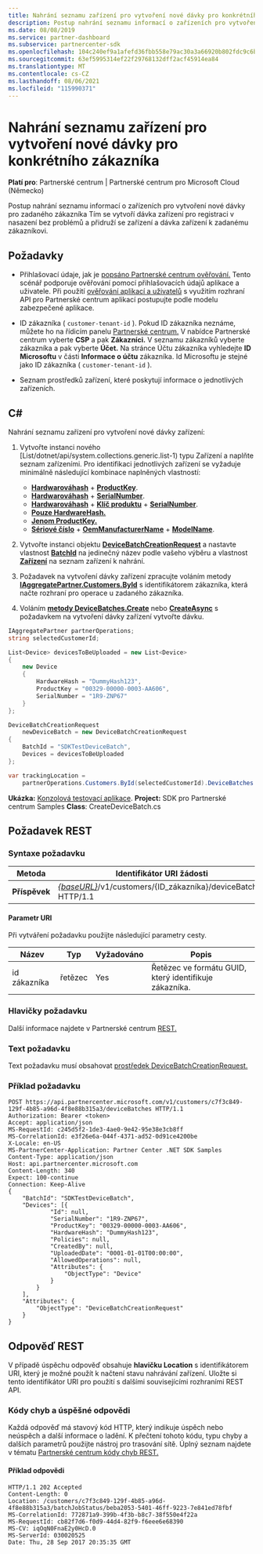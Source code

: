 ```yaml
---
title: Nahrání seznamu zařízení pro vytvoření nové dávky pro konkrétního zákazníka
description: Postup nahrání seznamu informací o zařízeních pro vytvoření nové dávky pro zadaného zákazníka Tím se vytvoří dávka zařízení pro registraci v nasazení bez problémů a přidruží se zařízení a dávka zařízení k zadanému zákazníkovi.
ms.date: 08/08/2019
ms.service: partner-dashboard
ms.subservice: partnercenter-sdk
ms.openlocfilehash: 104c240ef9a1afefd36fbb558e79ac30a3a66920b802fdc9c6b65023a038af8c
ms.sourcegitcommit: 63ef5995314ef22f29768132dff2acf45914ea84
ms.translationtype: MT
ms.contentlocale: cs-CZ
ms.lasthandoff: 08/06/2021
ms.locfileid: "115990371"
---
```

# <a name="upload-a-list-of-devices-to-create-a-new-batch-for-the-specified-customer"></a>Nahrání seznamu zařízení pro vytvoření nové dávky pro konkrétního zákazníka

**Platí pro**: Partnerské centrum | Partnerské centrum pro Microsoft Cloud (Německo)

Postup nahrání seznamu informací o zařízeních pro vytvoření nové dávky pro zadaného zákazníka Tím se vytvoří dávka zařízení pro registraci v nasazení bez problémů a přidruží se zařízení a dávka zařízení k zadanému zákazníkovi.

## <a name="prerequisites"></a>Požadavky

- Přihlašovací údaje, jak je [popsáno Partnerské centrum ověřování.](partner-center-authentication.md) Tento scénář podporuje ověřování pomocí přihlašovacích údajů aplikace a uživatele. Při použití [ověřování aplikací a uživatelů](enable-secure-app-model.md) s využitím rozhraní API pro Partnerské centrum aplikací postupujte podle modelu zabezpečené aplikace.

- ID zákazníka ( `customer-tenant-id` ). Pokud ID zákazníka neznáme, můžete ho na řídicím panelu [Partnerské centrum.](https://partner.microsoft.com/dashboard) V nabídce Partnerské centrum vyberte **CSP** a pak **Zákazníci.** V seznamu zákazníků vyberte zákazníka a pak vyberte **Účet.** Na stránce Účtu zákazníka vyhledejte **ID Microsoftu** v části **Informace o účtu** zákazníka. Id Microsoftu je stejné jako ID zákazníka ( `customer-tenant-id` ).

- Seznam prostředků zařízení, které poskytují informace o jednotlivých zařízeních.

## <a name="c"></a>C\#

Nahrání seznamu zařízení pro vytvoření nové dávky zařízení:

1. Vytvořte instanci nového [List/dotnet/api/system.collections.generic.list-1) [](/dotnet/api/microsoft.store.partnercenter.models.devicesdeployment.device) typu Zařízení a naplňte seznam zařízeními. Pro identifikaci jednotlivých zařízení se vyžaduje minimálně následující kombinace naplněných vlastností:

   - [**Hardwarováhash**](/dotnet/api/microsoft.store.partnercenter.models.devicesdeployment.device.hardwarehash)  +  [**ProductKey**](/dotnet/api/microsoft.store.partnercenter.models.devicesdeployment.device.productkey).
   - [**Hardwarováhash**](/dotnet/api/microsoft.store.partnercenter.models.devicesdeployment.device.hardwarehash)  +  [**SerialNumber**](/dotnet/api/microsoft.store.partnercenter.models.devicesdeployment.device.serialnumber).
   - [**Hardwarováhash**](/dotnet/api/microsoft.store.partnercenter.models.devicesdeployment.device.hardwarehash)  +  [**Klíč produktu**](/dotnet/api/microsoft.store.partnercenter.models.devicesdeployment.device.productkey)  +  [**SerialNumber**](/dotnet/api/microsoft.store.partnercenter.models.devicesdeployment.device.serialnumber).
   - [**Pouze HardwareHash.**](/dotnet/api/microsoft.store.partnercenter.models.devicesdeployment.device.hardwarehash)
   - [**Jenom ProductKey.**](/dotnet/api/microsoft.store.partnercenter.models.devicesdeployment.device.productkey)
   - [**Sériové číslo**](/dotnet/api/microsoft.store.partnercenter.models.devicesdeployment.device.serialnumber)  +  [**OemManufacturerName**](/dotnet/api/microsoft.store.partnercenter.models.devicesdeployment.device.oemmanufacturername)  +  [**ModelName**](/dotnet/api/microsoft.store.partnercenter.models.devicesdeployment.device.modelname).

2. Vytvořte instanci objektu [**DeviceBatchCreationRequest**](/dotnet/api/microsoft.store.partnercenter.models.devicesdeployment.devicebatchcreationrequest) a nastavte vlastnost [**BatchId**](/dotnet/api/microsoft.store.partnercenter.models.devicesdeployment.devicebatchcreationrequest.batchid) na jedinečný název podle vašeho výběru a vlastnost [**Zařízení**](/dotnet/api/microsoft.store.partnercenter.models.devicesdeployment.devicebatchcreationrequest.devices) na seznam zařízení k nahrání.

3. Požadavek na vytvoření dávky zařízení zpracujte voláním metody [**IAggregatePartner.Customers.ById**](/dotnet/api/microsoft.store.partnercenter.customers.icustomercollection.byid) s identifikátorem zákazníka, která načte rozhraní pro operace u zadaného zákazníka.

4. Voláním [**metody DeviceBatches.Create**](/dotnet/api/microsoft.store.partnercenter.devicesdeployment.idevicesbatchcollection) nebo [**CreateAsync**](/dotnet/api/microsoft.store.partnercenter.devicesdeployment.idevicesbatchcollection) s požadavkem na vytvoření dávky zařízení vytvořte dávku.

```csharp
IAggregatePartner partnerOperations;
string selectedCustomerId;

List<Device> devicesToBeUploaded = new List<Device>
{
    new Device
    {
        HardwareHash = "DummyHash123",
        ProductKey = "00329-00000-0003-AA606",
        SerialNumber = "1R9-ZNP67"
    }
};

DeviceBatchCreationRequest
    newDeviceBatch = new DeviceBatchCreationRequest
{
    BatchId = "SDKTestDeviceBatch",
    Devices = devicesToBeUploaded
};

var trackingLocation =
    partnerOperations.Customers.ById(selectedCustomerId).DeviceBatches.Create(newDeviceBatch);
```

**Ukázka:** [Konzolová testovací aplikace](console-test-app.md). **Project:** SDK pro Partnerské centrum Samples **Class**: CreateDeviceBatch.cs

## <a name="rest-request"></a>Požadavek REST

### <a name="request-syntax"></a>Syntaxe požadavku

| Metoda   | Identifikátor URI žádosti                                                                                   |
|----------|-----------------------------------------------------------------------------------------------|
| **Příspěvek** | [*{baseURL}*](partner-center-rest-urls.md)/v1/customers/{ID_zákazníka}/deviceBatches HTTP/1.1 |

#### <a name="uri-parameter"></a>Parametr URI

Při vytváření požadavku použijte následující parametry cesty.

| Název        | Typ   | Vyžadováno | Popis                                           |
|-------------|--------|----------|-------------------------------------------------------|
| id zákazníka | řetězec | Yes      | Řetězec ve formátu GUID, který identifikuje zákazníka. |

### <a name="request-headers"></a>Hlavičky požadavku

Další informace najdete v Partnerské centrum [REST.](headers.md)

### <a name="request-body"></a>Text požadavku

Text požadavku musí obsahovat [prostředek DeviceBatchCreationRequest.](device-deployment-resources.md#devicebatchcreationrequest)

### <a name="request-example"></a>Příklad požadavku

```http
POST https://api.partnercenter.microsoft.com/v1/customers/c7f3c849-129f-4b85-a96d-4f8e88b315a3/deviceBatches HTTP/1.1
Authorization: Bearer <token>
Accept: application/json
MS-RequestId: c245d5f2-1de3-4ae0-9e42-95e38e3cb8ff
MS-CorrelationId: e3f26e6a-044f-4371-ad52-0d91ce4200be
X-Locale: en-US
MS-PartnerCenter-Application: Partner Center .NET SDK Samples
Content-Type: application/json
Host: api.partnercenter.microsoft.com
Content-Length: 340
Expect: 100-continue
Connection: Keep-Alive
{
    "BatchId": "SDKTestDeviceBatch",
    "Devices": [{
            "Id": null,
            "SerialNumber": "1R9-ZNP67",
            "ProductKey": "00329-00000-0003-AA606",
            "HardwareHash": "DummyHash123",
            "Policies": null,
            "CreatedBy": null,
            "UploadedDate": "0001-01-01T00:00:00",
            "AllowedOperations": null,
            "Attributes": {
                "ObjectType": "Device"
            }
        }
    ],
    "Attributes": {
        "ObjectType": "DeviceBatchCreationRequest"
    }
}
```

## <a name="rest-response"></a>Odpověď REST

V případě úspěchu odpověď obsahuje **hlavičku Location** s identifikátorem URI, který je možné použít k načtení stavu nahrávání zařízení. Uložte si tento identifikátor URI pro použití s dalšími souvisejícími rozhraními REST API.

### <a name="response-success-and-error-codes"></a>Kódy chyb a úspěšné odpovědi

Každá odpověď má stavový kód HTTP, který indikuje úspěch nebo neúspěch a další informace o ladění. K přečtení tohoto kódu, typu chyby a dalších parametrů použijte nástroj pro trasování sítě. Úplný seznam najdete v tématu [Partnerské centrum kódy chyb REST.](error-codes.md)

#### <a name="response-example"></a>Příklad odpovědi

```http
HTTP/1.1 202 Accepted
Content-Length: 0
Location: /customers/c7f3c849-129f-4b85-a96d-4f8e88b315a3/batchJobStatus/beba2053-5401-46ff-9223-7e841ed78fbf
MS-CorrelationId: 772871a9-399b-4f3b-b8c7-38f550e4f22a
MS-RequestId: cb82f7d6-f0d9-44d4-82f9-f6eee6e68390
MS-CV: iqOqN0FnaE2y0HcD.0
MS-ServerId: 030020525
Date: Thu, 28 Sep 2017 20:35:35 GMT
```
